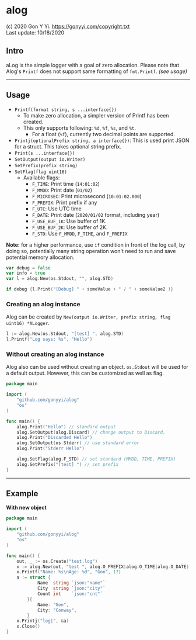 # alog

(c) 2020 Gon Y Yi. <https://gonyyi.com/copyright.txt>  
Last update: 10/18/2020


## Intro

aLog is the simple logger with a goal of zero allocation.
Please note that Alog's `Printf` does not support same formatting of `fmt.Printf`. _(see usage)_


---

## Usage

- `Printf(format string, s ...interface{})`
    - To make zero allocation, a simpler version of Printf has been created.
    - This only supports following: `%d`, `%f`, `%s`, and `%t`.
        - For a float (`%f`), currently two decimal points are supported.
- `Printj(optionalPrefix string, a interface{})`: This is used print JSON for a struct. This takes optional string prefix.
- `Print(s ...interface{})`
- `SetOutput(output io.Writer)`
- `SetPrefix(prefix string)`
- `SetFlag(flag uint16)`
    - Available flags:
        - `F_TIME`: Print time (`14:01:02`)
        - `F_MMDD`: Print date (`01/02`)
        - `F_MICROSEC`: Print microsecond (`10:01:02.000`)
        - `F_PREFIX`: Print prefix if any
        - `F_UTC`: Use UTC time
        - `F_DATE`: Print date (`2020/01/02` format, including year)
        - `F_USE_BUF_1K`: Use buffer of 1K.
        - `F_USE_BUF_2K`: Use buffer of 2K.
        - `F_STD`: Use `F_MMDD`, `F_TIME`, and `F_PREFIX`

__Note:__ for a higher performance, use `if` condition in front of the log call,
    by doing so, potentially many string operation won't need to run and save
    potential memory allocation.

```go
var debug = false
var info = true
var l = alog.New(os.Stdout, "", alog.STD)
```

```go
if debug {l.Print("[Debug] " + someValue + " / " + someValue2 )}
```

### Creating an alog instance

Alog can be created by `New(output io.Writer, prefix string, flag uint16) *ALogger`.

```go
l := alog.New(os.Stdout, "[test] ", alog.STD)
l.Printf("Log says: %s", "Hello")
```


### Without creating an alog instance

Alog also can be used without creating an object.
`os.Stdout` will be used for a default output. However, this can be customized as well as flag.

```go
package main

import (
	"github.com/gonyyi/alog"
    "os"
)

func main() {
    alog.Print("Hello") // standard output
    alog.SetOutput(alog.Discard) // change output to Discard.
    alog.Print("Discarded Hello")
    alog.SetOutput(os.Stderr) // use standard error
    alog.Print("Stderr Hello")

    alog.SetFlag(alog.F_STD) // set standard (MMDD, TIME, PREFIX)
    alog.SetPrefix("[test] ") // set prefix
}
```


---

## Example

__With new object__

```go
package main

import (
    "github.com/gonyyi/alog"
    "os"
)

func main() {
	out, _ := os.Create("test.log")
	x := alog.New(out, "test ", alog.O_PREFIX|alog.O_TIME|alog.O_DATE)
    x.Printf("Name: %s\nAge: %d", "Gon", 17)
    a := struct {
    		Name  string `json:"name"`
    		City  string `json:"city"`
    		Count int    `json:"cnt"`
    	}{
    		Name: "Gon",
    		City: "Conway",
    	}
    x.Printj("log|", &a)
    x.Close()
}
```
